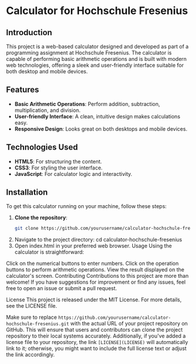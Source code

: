 # Calculator for Hochschule Fresenius

## Introduction

This project is a web-based calculator designed and developed as part of a programming assignment at Hochschule Fresenius. The calculator is capable of performing basic arithmetic operations and is built with modern web technologies, offering a sleek and user-friendly interface suitable for both desktop and mobile devices.

## Features

- **Basic Arithmetic Operations**: Perform addition, subtraction, multiplication, and division.
- **User-friendly Interface**: A clean, intuitive design makes calculations easy.
- **Responsive Design**: Looks great on both desktops and mobile devices.

## Technologies Used

- **HTML5**: For structuring the content.
- **CSS3**: For styling the user interface.
- **JavaScript**: For calculator logic and interactivity.

## Installation

To get this calculator running on your machine, follow these steps:

1. **Clone the repository**:
   ```sh
   git clone https://github.com/yourusername/calculator-hochschule-fresenius.git
2. Navigate to the project directory:
  cd calculator-hochschule-fresenius
3. Open index.html in your preferred web browser.
Usage
Using the calculator is straightforward:

Click on the numerical buttons to enter numbers.
Click on the operation buttons to perform arithmetic operations.
View the result displayed on the calculator's screen.
Contributing
Contributions to this project are more than welcome! If you have suggestions for improvement or find any issues, feel free to open an issue or submit a pull request.

License
This project is released under the MIT License. For more details, see the LICENSE file.


Make sure to replace `https://github.com/yourusername/calculator-hochschule-fresenius.git` with the actual URL of your project repository on GitHub. This will ensure that users and contributors can clone the project repository to their local systems accurately. Additionally, if you've added a license file to your repository, the link `[LICENSE](LICENSE)` will automatically link to it; otherwise, you might want to include the full license text or adjust the link accordingly.
